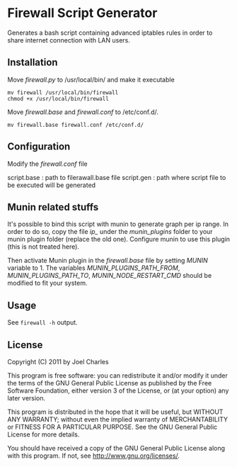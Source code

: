 Firewall Script Generator
=========================

Generates a bash script containing advanced iptables rules in order to share internet connection with LAN users.

Installation
------------

Move *firewall.py* to /usr/local/bin/ and make it executable

    mv firewall /usr/local/bin/firewall
    chmod +x /usr/local/bin/firewall

Move *firewall.base* and *firewall.conf* to /etc/conf.d/.

    mv firewall.base firewall.conf /etc/conf.d/

Configuration
-------------

Modify the *firewall.conf* file

script.base : path to filerawall.base file
script.gen : path where script file to be executed will be generated

Munin related stuffs
--------------------

It's possible to bind this script with munin to generate graph per ip range.
In order to do so, copy the file *ip_* under the *munin_plugins* folder to your munin plugin folder (replace the old one).
Configure munin to use this plugin (this is not treated here).

Then activate Munin plugin in the *firewall.base* file by setting *MUNIN* variable to 1.
The variables *MUNIN_PLUGINS_PATH_FROM*, *MUNIN_PLUGINS_PATH_TO*, *MUNIN_NODE_RESTART_CMD* should be modified to fit your system.

Usage
-----

See `firewall -h` output.

License
-------

Copyright (C) 2011 by Joel Charles

This program is free software: you can redistribute it and/or modify
it under the terms of the GNU General Public License as published by
the Free Software Foundation, either version 3 of the License, or
(at your option) any later version.

This program is distributed in the hope that it will be useful,
but WITHOUT ANY WARRANTY; without even the implied warranty of
MERCHANTABILITY or FITNESS FOR A PARTICULAR PURPOSE.  See the
GNU General Public License for more details.

You should have received a copy of the GNU General Public License
along with this program.  If not, see <http://www.gnu.org/licenses/>.
